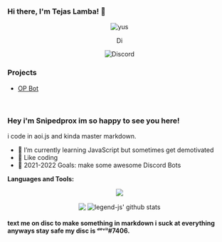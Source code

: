 ### Hi there, I'm Tejas Lamba! 👋
<p align="center"> <img src="https://komarev.com/ghpvc/?username=Snipedprox" alt="yus" /> </p>
<p align='center'> <a href="https://discord.gg/Tccx7F7mMj">
  <img align="center" alt="Discord Server" width="16px" src="https://cdn.jsdelivr.net/npm/simple-icons@v3/icons/discord.svg" />
</a> </p>

<p align="center"> <img src="https://discord.c99.nl/widget/theme-3/502406420453654529.png" alt="Discord" /> </p>

### Projects
 - [OP Bot](https://github.com/Snipedprox/OP_Bot)




 
<br />

### Hey i'm Snipedprox im so happy to see you here! &nbsp;

i code in aoi.js and kinda master markdown.
 - 🌱 I’m currently learning JavaScript but sometimes get demotivated
- 💬 Like coding
- 🥅 2021-2022 Goals: make some awesome Discord Bots

**Languages and Tools:** &nbsp;
<p align="center">
<img src="https://img.shields.io/badge/Node.JS-black?style=for-the-badge&logo=node.js" />
</p>
 

<p align="center">
  <img align="center" src="https://github-readme-stats.vercel.app/api/top-langs/?username=ᵈᵉᵛⁱˡ#7406&show_icons=true&layout=compact&hide_border=true&theme=dark" />
  <img align="center" src="https://github-readme-stats.vercel.app/api?username=ᵈᵉᵛⁱˡ#7406&show_icons=true&theme=dark&line_height=21" alt="legend-js' github stats"/>
 
 

#### text me on disc to make something in markdown i suck at everything anyways stay safe my disc is ᵈᵉᵛⁱˡ#7406.

